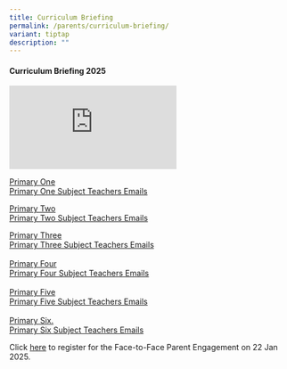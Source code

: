 ```yaml
---
title: Curriculum Briefing
permalink: /parents/curriculum-briefing/
variant: tiptap
description: ""
---
```

<h4><strong>Curriculum Briefing 2025</strong></h4>
<p></p>
<div class="iframe-wrapper">
<iframe allowfullscreen="true" frameborder="0" src="https://www.youtube.com/embed/5AjkKiaeqKM?si=foucN8px7rVQZ3Qh"></iframe>
</div>
<p></p>
<p><a href="https://drive.google.com/file/d/1w8TUBmsRlMe-1bng-mLjsJNZpXZn2Qnu/view?usp=drive_link" rel="noopener nofollow" target="_blank">Primary One</a>
<br><a href="https://drive.google.com/file/d/1QNafIsG9oLNM8JR8qTEQHeWF7rD9_nYc/view?usp=drive_link" rel="noopener nofollow" target="_blank">Primary One Subject Teachers Emails</a>
</p>
<p><a href="https://drive.google.com/file/d/1sRPHMeT6QZ7q8v8cGAzUcFzQi2vxNulv/view?usp=drive_link" rel="noopener nofollow" target="_blank">Primary Two</a>
<br><a href="https://drive.google.com/file/d/1X_yzUHhQhxru1ctLI5RYQRTfCF9oNfWH/view?usp=drive_link" rel="noopener nofollow" target="_blank">Primary Two Subject Teachers Emails</a>
<br>
</p>
<p><a href="https://drive.google.com/file/d/1TLfEJk5tMcg99rsVOD3wQbGIB6KWxKyp/view?usp=drive_link" rel="noopener nofollow" target="_blank">Primary Three</a>
<br><a href="https://drive.google.com/file/d/1r4ADOHdNN7_EcG5mCp-jtL-y16YTUg-P/view?usp=drive_link" rel="noopener nofollow" target="_blank">Primary Three Subject Teachers Emails</a>
<br>
<br><a href="https://drive.google.com/file/d/1-fO01mTLgv1h9HGQg4efViNSFQGTLlj0/view?usp=drive_link" rel="noopener nofollow" target="_blank">Primary Four</a>
<br><a href="https://drive.google.com/file/d/1msjlWWRmLw4bjYsdxOzpFHkRoS51gYmR/view?usp=drive_link" rel="noopener nofollow" target="_blank">Primary Four Subject Teachers Emails</a>
<br>
<br><a href="https://drive.google.com/file/d/1gR5Oa0X7MRDaFU2W6vDLK2QoRCXRV7XL/view?usp=drive_link" rel="noopener nofollow" target="_blank">Primary Five</a>
<br><a href="https://drive.google.com/file/d/1wZRQfct8SA_l6c9XwLLGP8aVGGoAFv6V/view?usp=drive_link" rel="noopener nofollow" target="_blank">Primary Five Subject Teachers Emails</a>
<br>
<br><a href="https://drive.google.com/file/d/10RP3RjvVbT0J76Mi9Xv-YvmkmyG2hqoH/view?usp=drive_link" rel="noopener nofollow" target="_blank">Primary Six.</a>
<br><a href="https://drive.google.com/file/d/1r1zyrDdWXFVWNo67iY7-Y0xSpa-1bAq0/view?usp=drive_link" rel="noopener nofollow" target="_blank">Primary Six Subject Teachers Emails</a>
</p>
<p></p>
<p>Click <a href="https://forms.moe.edu.sg/forms/vG2P9G" rel="noopener nofollow" target="_blank">here</a> to
register for the Face-to-Face Parent Engagement on 22 Jan 2025.
<br>
</p>